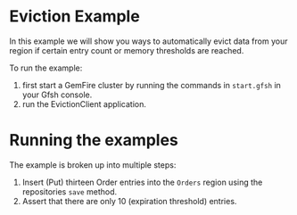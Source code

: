 # Eviction Example

In this example we will show you ways to automatically evict data from your region if certain entry count or memory thresholds are reached.

To run the example:
1) first start a GemFire cluster by running the commands in `start.gfsh` in your Gfsh console.
2) run the EvictionClient application.

# Running the examples

The example is broken up into multiple steps:
1. Insert (Put) thirteen Order entries into the `Orders` region using the repositories `save` method.
2. Assert that there are only 10 (expiration threshold) entries.